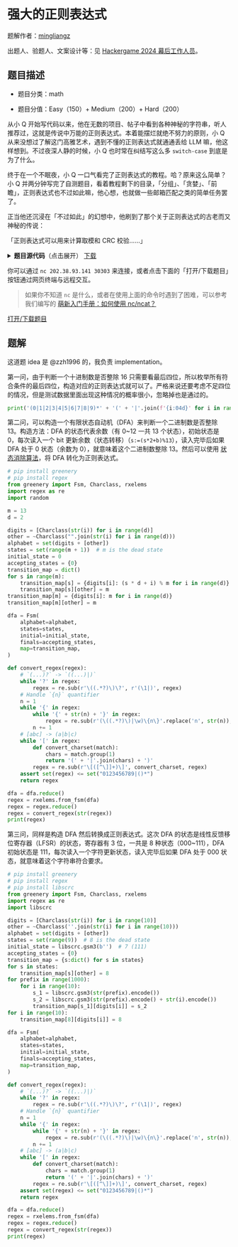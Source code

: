 # 强大的正则表达式

题解作者：[mingliangz](https://github.com/mlzeng)

出题人、验题人、文案设计等：见 [Hackergame 2024 幕后工作人员](../../credits.pdf)。

## 题目描述

- 题目分类：math

- 题目分值：Easy（150）+ Medium（200）+ Hard（200）

从小 Q 开始写代码以来，他在无数的项目、帖子中看到各种神秘的字符串，听人推荐过，这就是传说中万能的正则表达式。本着能摆烂就绝不努力的原则，小 Q 从来没想过了解这门高雅艺术，遇到不懂的正则表达式就通通丢给 LLM 嘛，他这样想到。不过夜深人静的时候，小 Q 也时常在纠结写这么多 `switch-case` 到底是为了什么。

终于在一个不眠夜，小 Q 一口气看完了正则表达式的教程。哈？原来这么简单？小 Q 并两分钟写完了自测题目，看着教程剩下的目录，「分组」、「贪婪」、「前瞻」，正则表达式也不过如此嘛，他心想，也就做一些邮箱匹配之类的简单任务罢了。

正当他还沉浸在「不过如此」的幻想中，他刷到了那个关于正则表达式的古老而又神秘的传说：

「正则表达式可以用来计算取模和 CRC 校验……」

<details markdown="1">
  <summary style="display: revert; cursor: pointer" markdown="1"><b>题目源代码</b>（点击展开） <a href="files/powerful_re.py">下载</a></summary>

```python3
import re
import random

# pip install libscrc
import libscrc

allowed_chars = "0123456789()|*"
max_len = 1000000
num_tests = 300

difficulty = int(input("Enter difficulty level (1~3): "))
if difficulty not in [1, 2, 3]:
    raise ValueError("Invalid difficulty level")

regex_string = input("Enter your regex: ").strip()

if len(regex_string) > max_len:
    raise ValueError("Regex string too long")

if not all(c in allowed_chars for c in regex_string):
    raise ValueError("Invalid character in regex string")

regex = re.compile(regex_string)

for i in range(num_tests):
    expected_result = (i % 2 == 0)
    while True:
        t = random.randint(0, 2**64)  # random number for testing
        if difficulty == 1:
            test_string = str(t)  # decimal
            if (t % 16 == 0) == expected_result:  # mod 16
                break
        elif difficulty == 2:
            test_string = bin(t)[2:]  # binary
            if (t % 13 == 0) == expected_result:  # mod 13
                break
        elif difficulty == 3:
            test_string = str(t)  # decimal
            if (libscrc.gsm3(test_string.encode()) == 0) == expected_result:  # crc
                break
        else:
            raise ValueError("Invalid difficulty level")
    regex_result = bool(regex.fullmatch(test_string))
    if regex_result == expected_result:
        print("Pass", test_string, regex_result, expected_result)
    else:
        print("Fail", test_string, regex_result, expected_result)
        raise RuntimeError("Failed")

print(open(f"flag{difficulty}").read())
```

</details>

你可以通过 `nc 202.38.93.141 30303` 来连接，或者点击下面的「打开/下载题目」按钮通过网页终端与远程交互。

> 如果你不知道 `nc` 是什么，或者在使用上面的命令时遇到了困难，可以参考我们编写的 [萌新入门手册：如何使用 nc/ncat？](https://lug.ustc.edu.cn/planet/2019/09/how-to-use-nc/)

[打开/下载题目](http://202.38.93.141:30304/?token={token})

## 题解

这道题 idea 是 @zzh1996 的，我负责 implementation。

第一问，由于判断一个十进制数是否整除 16 只需要看最后四位，所以枚举所有符合条件的最后四位，构造对应的正则表达式就可以了。严格来说还要考虑不足四位的情况，但是测试数据里面出现这种情况的概率很小，忽略掉也是通过的。

```python
print('(0|1|2|3|4|5|6|7|8|9)*' + '(' + '|'.join(f'{i:04d}' for i in range(0, 10000, 16)) + ')')
```

第二问，可以构造一个有限状态自动机（DFA）来判断一个二进制数是否整除 13。构造方法：DFA 的状态代表余数（有 0~12 一共 13 个状态），初始状态是 0，每次读入一个 bit 更新余数（状态转移）（`s:=(s*2+b)%13`），读入完毕后如果 DFA 处于 0 状态（余数为 0），就意味着这个二进制数整除 13。然后可以使用 [状态消除算法](https://courses.grainger.illinois.edu/cs374/sp2019/extra_notes/01_nfa_to_reg.pdf)，将 DFA 转化为正则表达式。

```python
# pip install greenery
# pip install regex
from greenery import Fsm, Charclass, rxelems
import regex as re
import random

m = 13
d = 2

digits = [Charclass(str(i)) for i in range(d)]
other = ~Charclass("".join(str(i) for i in range(d)))
alphabet = set(digits + [other])
states = set(range(m + 1))  # m is the dead state
initial_state = 0
accepting_states = {0}
transition_map = dict()
for s in range(m):
    transition_map[s] = {digits[i]: (s * d + i) % m for i in range(d)}
    transition_map[s][other] = m
transition_map[m] = {digits[i]: m for i in range(d)}
transition_map[m][other] = m

dfa = Fsm(
    alphabet=alphabet,
    states=states,
    initial=initial_state,
    finals=accepting_states,
    map=transition_map,
)

def convert_regex(regex):
    # `(...)?` -> `((...)|)`
    while '?' in regex:
        regex = re.sub(r'\((.*?)\)\?', r'(\1|)', regex)
    # Handle `{n}` quantifier
    n = 1
    while '{' in regex:
        while '{' + str(n) + '}' in regex:
            regex = re.sub(r'(\((.*?)\)|\w)\{n\}'.replace('n', str(n)), r'\1' * n, regex)
        n += 1
    # [abc] -> (a|b|c)
    while '[' in regex:
        def convert_charset(match):
            chars = match.group(1)
            return '(' + '|'.join(chars) + ')'
        regex = re.sub(r'\[([^\]]+)\]', convert_charset, regex)
    assert set(regex) <= set("0123456789|()*")
    return regex

dfa = dfa.reduce()
regex = rxelems.from_fsm(dfa)
regex = regex.reduce()
regex = convert_regex(str(regex))
print(regex)
```

第三问，同样是构造 DFA 然后转换成正则表达式。这次 DFA 的状态是线性反馈移位寄存器（LFSR）的状态，寄存器有 3 位，一共是 8 种状态（000~111），DFA 初始状态是 111，每次读入一个字符更新状态，读入完毕后如果 DFA 处于 000 状态，就意味着这个字符串符合要求。

```python
# pip install greenery
# pip install regex
# pip install libscrc
from greenery import Fsm, Charclass, rxelems
import regex as re
import libscrc

digits = [Charclass(str(i)) for i in range(10)]
other = ~Charclass(''.join(str(i) for i in range(10)))
alphabet = set(digits + [other])
states = set(range(9))  # 8 is the dead state
initial_state = libscrc.gsm3(b'')  # 7 (111)
accepting_states = {0}
transition_map = {s:dict() for s in states}
for s in states:
    transition_map[s][other] = 8
for prefix in range(1000):
    for i in range(10):
        s_1 = libscrc.gsm3(str(prefix).encode())
        s_2 = libscrc.gsm3(str(prefix).encode() + str(i).encode())
        transition_map[s_1][digits[i]] = s_2
for i in range(10):
    transition_map[8][digits[i]] = 8

dfa = Fsm(
    alphabet=alphabet,
    states=states,
    initial=initial_state,
    finals=accepting_states,
    map=transition_map,
)

def convert_regex(regex):
    # `(...)?` -> `((...)|)`
    while '?' in regex:
        regex = re.sub(r'\((.*?)\)\?', r'(\1|)', regex)
    # Handle `{n}` quantifier
    n = 1
    while '{' in regex:
        while '{' + str(n) + '}' in regex:
            regex = re.sub(r'(\((.*?)\)|\w)\{n\}'.replace('n', str(n)), r'\1' * n, regex)
        n += 1
    # [abc] -> (a|b|c)
    while '[' in regex:
        def convert_charset(match):
            chars = match.group(1)
            return '(' + '|'.join(chars) + ')'
        regex = re.sub(r'\[([^\]]+)\]', convert_charset, regex)
    assert set(regex) <= set("0123456789|()*")
    return regex

dfa = dfa.reduce()
regex = rxelems.from_fsm(dfa)
regex = regex.reduce()
regex = convert_regex(str(regex))
print(regex)
```

